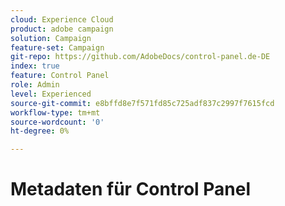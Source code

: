 ```yaml
---
cloud: Experience Cloud
product: adobe campaign
solution: Campaign
feature-set: Campaign
git-repo: https://github.com/AdobeDocs/control-panel.de-DE
index: true
feature: Control Panel
role: Admin
level: Experienced
source-git-commit: e8bffd8e7f571fd85c725adf837c2997f7615fcd
workflow-type: tm+mt
source-wordcount: '0'
ht-degree: 0%

---
```



# Metadaten für Control Panel
